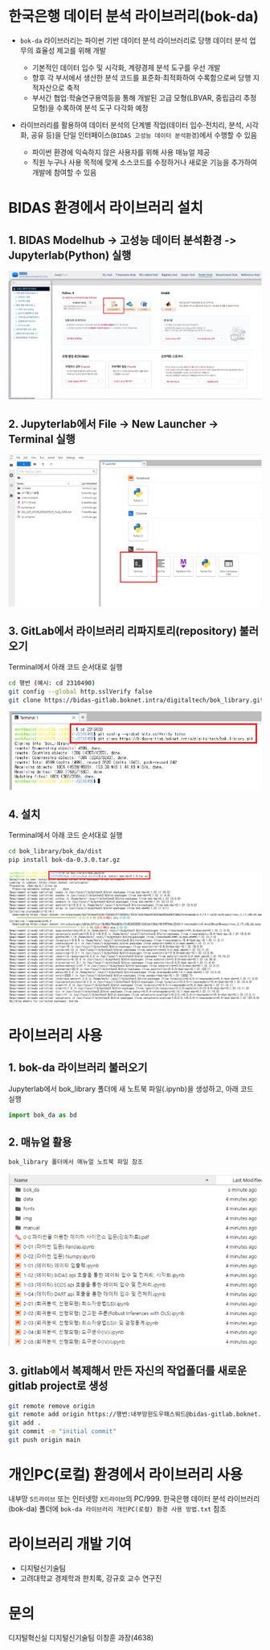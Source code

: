 # 한국은행 데이터 분석 라이브러리(bok-da)
- `bok-da` 라이브러리는 파이썬 기반 데이터 분석 라이브러리로 당행 데이터 분석 업무의 효율성 제고를 위해 개발
  - 기본적인 데이터 입수 및 시각화, 계량경제 분석 도구를 우선 개발
  - 향후 각 부서에서 생산한 분석 코드를 표준화$\cdot$최적화하여 수록함으로써 당행 지적자산으로 축적
  - 부서간 협업$\cdot$학술연구용역등을 통해 개발된 고급 모형(LBVAR, 중립금리 추정모형)을 수록하여 분석 도구 다각화 예정
  
- 라이브러리를 활용하여 데이터 분석의 단계별 작업(데이터 입수$\cdot$전치리, 분석, 시각화, 공유 등)을 단일 인터페이스(`BIDAS 고성능 데이터 분석환경`)에서 수행할 수 있음
   - 파이썬 환경에 익숙하지 않은 사용자를 위해 사용 매뉴얼 제공
   - 직원 누구나 사용 목적에 맞게 소스코드를 수정하거나 새로운 기능을 추가하여 개발에 참여할 수 있음

# BIDAS 환경에서 라이브러리 설치

## 1. BIDAS Modelhub -> 고성능 데이터 분석환경 -> Jupyterlab(Python) 실행

![image](img/bidas_modelhub.PNG)

## 2. Jupyterlab에서 File -> New Launcher -> Terminal 실행

![image](img/terminal.PNG)

## 3. GitLab에서 라이브러리 리파지토리(repository) 불러오기
Terminal에서 아래 코드 순서대로 실행
```bash
cd 행번 (예시: cd 2310490)
git config --global http.sslVerify false
git clone https://bidas-gitlab.boknet.intra/digitaltech/bok_library.git
```
![image](img/git_clone.PNG)

## 4. 설치
Terminal에서 아래 코드 순서대로 실행
```bash
cd bok_library/bok_da/dist
pip install bok-da-0.3.0.tar.gz
```
![image](img/bok_installation.PNG)

# 라이브러리 사용
## 1. bok-da 라이브러리 불러오기
Jupyterlab에서 bok_library 폴더에 새 노트북 파일(.ipynb)을 생성하고, 아래 코드 실행
```python
import bok_da as bd
```
## 2. 매뉴얼 활용
```bash
bok_library 폴더에서 매뉴얼 노트북 파일 참조
```
![image](img/bok_manual.PNG)

## 3. gitlab에서 복제해서 만든 자신의 작업폴더를 새로운 gitlab project로 생성
```bash
git remote remove origin
git remote add origin https://행번:내부망윈도우패스워드@bidas-gitlab.boknet.intra/행번/프로젝트이름.git
git add .
git commit -m "initial commit"
git push origin main
```

# 개인PC(로컬) 환경에서 라이브러리 사용
내부망 `S드라이브` 또는 인터넷망 `X드라이브`의 PC/999. 한국은행 데이터 분석 라이브러리(bok-da) 폴더에 `bok-da 라이브러리 개인PC(로컬) 환경 사용 방법.txt` 참조

# 라이브러리 개발 기여
- 디지털신기술팀
- 고려대학교 경제학과 한치록, 강규호 교수 연구진

# 문의
디지털혁신실 디지털신기술팀 이창훈 과장(4638)